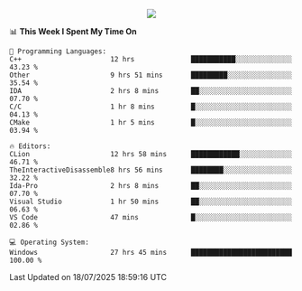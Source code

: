 <p align="center">
  <img src="https://readme-typing-svg.herokuapp.com?font=Cascadia+Code&weight=600&size=20&duration=5000&pause=1000&color=FFFFFF&center=true&vCenter=true&width=500&lines=IF+I'M+NOT+WORKING+-+IT+MEANS+I'M+DEAD+💀" />
</p>

<!--START_SECTION:waka-->
📊 **This Week I Spent My Time On** 

```text
💬 Programming Languages: 
C++                      12 hrs              ███████████░░░░░░░░░░░░░░   43.23 % 
Other                    9 hrs 51 mins       █████████░░░░░░░░░░░░░░░░   35.54 % 
IDA                      2 hrs 8 mins        ██░░░░░░░░░░░░░░░░░░░░░░░   07.70 % 
C/C                      1 hr 8 mins         █░░░░░░░░░░░░░░░░░░░░░░░░   04.13 % 
CMake                    1 hr 5 mins         █░░░░░░░░░░░░░░░░░░░░░░░░   03.94 % 

🔥 Editors: 
CLion                    12 hrs 58 mins      ████████████░░░░░░░░░░░░░   46.71 % 
TheInteractiveDisassemble8 hrs 56 mins       ████████░░░░░░░░░░░░░░░░░   32.22 % 
Ida-Pro                  2 hrs 8 mins        ██░░░░░░░░░░░░░░░░░░░░░░░   07.70 % 
Visual Studio            1 hr 50 mins        ██░░░░░░░░░░░░░░░░░░░░░░░   06.63 % 
VS Code                  47 mins             █░░░░░░░░░░░░░░░░░░░░░░░░   02.86 % 

💻 Operating System: 
Windows                  27 hrs 45 mins      █████████████████████████   100.00 % 
```


 Last Updated on 18/07/2025 18:59:16 UTC
<!--END_SECTION:waka-->
